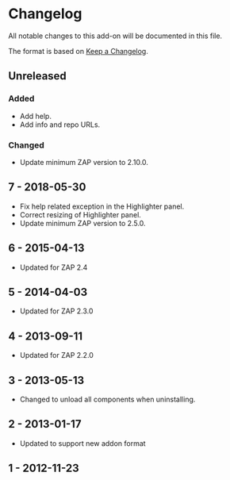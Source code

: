 # Changelog
All notable changes to this add-on will be documented in this file.

The format is based on [Keep a Changelog](https://keepachangelog.com/en/1.0.0/).

## Unreleased
### Added
- Add help.
- Add info and repo URLs.

### Changed
- Update minimum ZAP version to 2.10.0.

## 7 - 2018-05-30

- Fix help related exception in the Highlighter panel.
- Correct resizing of Highlighter panel.
- Update minimum ZAP version to 2.5.0.

## 6 - 2015-04-13

- Updated for ZAP 2.4

## 5 - 2014-04-03

- Updated for ZAP 2.3.0

## 4 - 2013-09-11

- Updated for ZAP 2.2.0

## 3 - 2013-05-13

- Changed to unload all components when uninstalling.

## 2 - 2013-01-17

- Updated to support new addon format

## 1 - 2012-11-23



